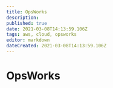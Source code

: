 ```yaml
---
title: OpsWorks
description: 
published: true
date: 2021-03-08T14:13:59.106Z
tags: aws, cloud, opsworks
editor: markdown
dateCreated: 2021-03-08T14:13:59.106Z
---
```


# OpsWorks